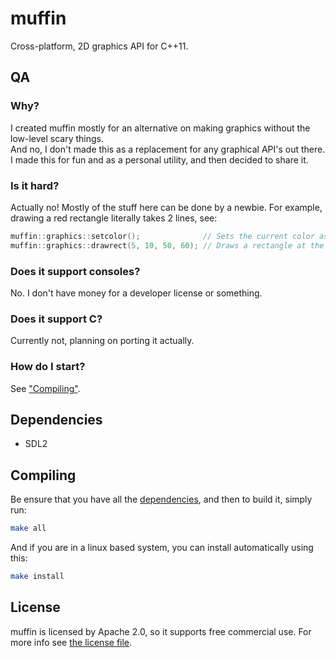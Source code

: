# muffin
Cross-platform, 2D graphics API for C++11.

## QA
### Why?
I created muffin mostly for an alternative on making graphics without the low-level scary things.\
And no, I don't made this as a replacement for any graphical API's out there. I made this for fun and as a personal utility, and then decided to share it.

### Is it hard?
Actually no! Mostly of the stuff here can be done by a newbie. For example, drawing a red rectangle literally takes 2 lines, see:
```cpp
muffin::graphics::setcolor();              // Sets the current color as red
muffin::graphics::drawrect(5, 10, 50, 60); // Draws a rectangle at the position x = 5, y = 10, and with the size of w = 50, h = 60
```

### Does it support consoles?
No. I don't have money for a developer license or something.

### Does it support C?
Currently not, planning on porting it actually.

### How do I start?
See ["Compiling"](#Compiling).

## Dependencies
* SDL2

## Compiling
Be ensure that you have all the [dependencies](#Dependencies), and then to build it, simply run:
```sh
make all
```
And if you are in a linux based system, you can install automatically using this:
```sh
make install
```

## License
muffin is licensed by Apache 2.0, so it supports free commercial use. For more info see [the license file](LICENSE).
